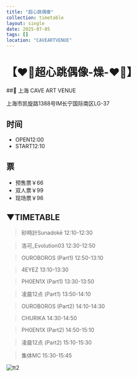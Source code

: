 ```yaml
---
title: "超心跳偶像"
collection: timetable
layout: single
date: 2025-07-05
tags: []
location: "CAVEARTVENUE"
---
```


# 【❤️‍🔥超心跳偶像-燥-❤️‍🔥】

##📍
上海 CAVE ART VENUE 

上海市凯旋路1388号IM长宁国际南区LG-37

## 时间
- OPEN12:00
- START12:10

## 票
- 预售票￥66
- 双人票￥99
- 现场票￥96

## ▼TIMETABLE
>砂時計Sunadokē 12:10-12:30

>洛可_Evolution03 12:30-12:50

>OUROBOROS (Part1) 12:50-13:10

>4EYEZ 13:10-13:30

>PH0EN1X (Part1) 13:30-13:50

>凌晨12点 (Part1) 13:50-14:10

>OUROBOROS (Part2) 14:10-14:30

>CHURIKA 14:30-14:50

>PH0EN1X (Part2) 14:50-15:10

>凌晨12点 (Part2) 15:10-15:30

>集体MC 15:30-15:45 

![tt2](/timetable/2025/07/05/7.jpg)  